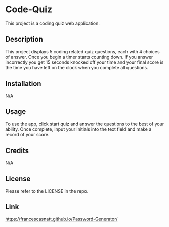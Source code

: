 # Code-Quiz
This project is a coding quiz web application.

## Description

This project displays 5 coding related quiz questions, each with 4 choices of answer. Once you begin a timer starts counting down. If you answer incorrectly you get 15 seconds knocked off your time and your final score is the time you have left on the clock when you complete all questions.

## Installation

N/A

## Usage

To use the app, click start quiz and answer the questions to the best of your ability. Once complete, input your initials into the text field and make a record of your score.

## Credits

N/A

## License

Please refer to the LICENSE in the repo.

## Link

https://francescasnatt.github.io/Password-Generator/